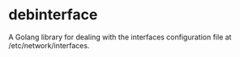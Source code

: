 # debinterface
 A Golang library for dealing with the interfaces configuration file at /etc/network/interfaces.
